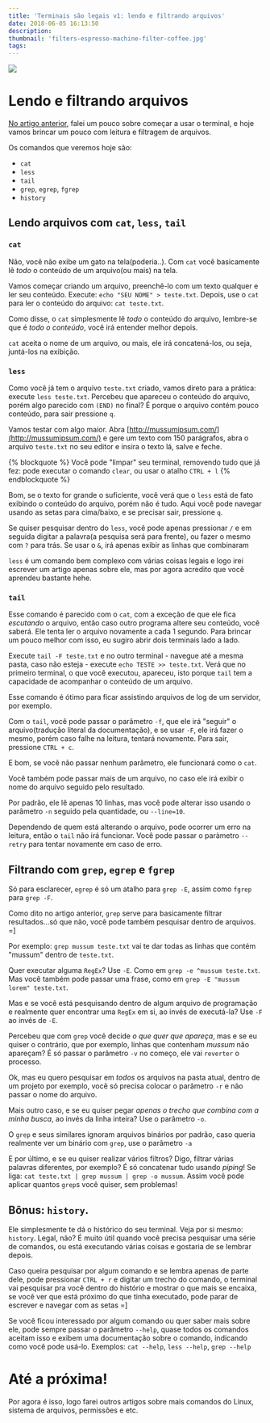 ```yaml
---
title: 'Terminais são legais v1: lendo e filtrando arquivos'
date: 2018-06-05 16:13:50
description:
thumbnail: 'filters-espresso-machine-filter-coffee.jpg'
tags:
---
```


![](filters-espresso-machine-filter-coffee.jpg)

# Lendo e filtrando arquivos

[No artigo anterior](https://hernands.com/terminais-sao-legais-como-comecar-a-usar/), falei um pouco sobre começar a usar o terminal, e hoje vamos brincar um pouco com leitura e filtragem de arquivos.

Os comandos que veremos hoje são:

- `cat`
- `less`
- `tail`
- `grep`, `egrep`, `fgrep`
- `history`

## Lendo arquivos com `cat`, `less`, `tail`

### `cat`

Não, você não exibe um gato na tela(poderia..). Com `cat` você basicamente lê *todo* o conteúdo de um arquivo(ou mais) na tela.

Vamos começar criando um arquivo, preenchê-lo com um texto qualquer e ler seu conteúdo. Execute: `echo "SEU NOME" > teste.txt`. Depois, use o `cat` para ler o conteúdo do arquivo: `cat teste.txt`.

Como disse, o `cat` simplesmente lê *todo* o conteúdo do arquivo, lembre-se que é *todo o conteúdo*, você irá entender melhor depois.

`cat` aceita o nome de um arquivo, ou mais, ele irá concatená-los, ou seja, juntá-los na exibição.

### `less`

Como você já tem o arquivo `teste.txt` criado, vamos direto para a prática: execute `less teste.txt`. Percebeu que apareceu o conteúdo do arquivo, porém algo parecido com `(END)` no final? É porque o arquivo contém pouco conteúdo, para sair pressione `q`.

Vamos testar com algo maior. Abra [http://mussumipsum.com/](http://mussumipsum.com/) e gere um texto com 150 parágrafos, abra o arquivo `teste.txt` no seu editor e insira o texto lá, salve e feche.

{% blockquote %}
Você pode "limpar" seu terminal, removendo tudo que já fez: pode executar o comando `clear`, ou usar o atalho `CTRL + l`
{% endblockquote %}

Bom, se o texto for grande o suficiente, você verá que o `less` está de fato exibindo o conteúdo do arquivo, porém não é tudo. Aqui você pode navegar usando as setas para cima/baixo, e se precisar sair, pressione `q`.

Se quiser pesquisar dentro do `less`, você pode apenas pressionar `/` e em seguida digitar a palavra(a pesquisa será para frente), ou fazer o mesmo com `?` para trás. Se usar o `&`, irá apenas exibir as linhas que combinaram

`less` é um comando bem complexo com várias coisas legais e logo irei escrever um artigo apenas sobre ele, mas por agora acredito que você aprendeu bastante hehe.

### `tail`

Esse comando é parecido com o `cat`, com a exceção de que ele fica *escutando* o arquivo, então caso outro programa altere seu conteúdo, você saberá. Ele tenta ler o arquivo novamente a cada 1 segundo. Para brincar um pouco melhor com isso, eu sugiro abrir dois terminais lado a lado.

Execute `tail -F teste.txt` e no outro terminal - navegue até a mesma pasta, caso não esteja - execute `echo TESTE >> teste.txt`. Verá que no primeiro terminal, o que você executou, apareceu, isto porque `tail` tem a capacidade de acompanhar o conteúdo de um arquivo.

Esse comando é ótimo para ficar assistindo arquivos de log de um servidor, por exemplo.

Com o `tail`, você pode passar o parâmetro `-f`, que ele irá "seguir" o arquivo(tradução literal da documentação), e se usar `-F`, ele irá fazer o mesmo, porém caso falhe na leitura, tentará novamente. Para sair, pressione `CTRL + c`.

E bom, se você não passar nenhum parâmetro, ele funcionará como o `cat`.

Você também pode passar mais de um arquivo, no caso ele irá exibir o nome do arquivo seguido pelo resultado.

Por padrão, ele lê apenas 10 linhas, mas você pode alterar isso usando o parâmetro `-n` seguido pela quantidade, ou `--line=10`.

Dependendo de quem está alterando o arquivo, pode ocorrer um erro na leitura, então o `tail` não irá funcionar. Você pode passar o paràmetro `--retry` para tentar novamente em caso de erro.

## Filtrando com `grep`, `egrep` e `fgrep`

Só para esclarecer, `egrep` é só um atalho para `grep -E`, assim como `fgrep` para `grep -F`.

Como dito no artigo anterior, `grep` serve para basicamente filtrar resultados...só que não, você pode também pesquisar dentro de arquivos. =]

Por exemplo: `grep mussum teste.txt` vai te dar todas as linhas que contém "mussum" dentro de `teste.txt`.

Quer executar alguma `RegEx`? Use `-E`. Como em `grep -e ^mussum teste.txt`. Mas você também pode passar uma frase, como em `grep -E "mussum lorem" teste.txt`.

Mas e se você está pesquisando dentro de algum arquivo de programação e realmente quer encontrar uma `RegEx` em si, ao invés de executá-la? Use `-F` ao invés de `-E`.

Percebeu que com `grep` você decide *o que quer que apareça*, mas e se eu quiser o contrário, que por exemplo, linhas que contenham *mussum* não apareçam? É só passar o parâmetro `-v` no começo, ele vai `reverter` o processo.

Ok, mas eu quero pesquisar em *todos* os arquivos na pasta atual, dentro de um projeto por exemplo, você só precisa colocar o parâmetro `-r` e não passar o nome do arquivo.

Mais outro caso, e se eu quiser pegar *apenas o trecho que combina com a minha busca*, ao invés da linha inteira? Use o parâmetro `-o`.

O `grep` e seus similares ignoram arquivos binários por padrão, caso queria realmente ver um binário com `grep`, use o parâmetro `-a`

E por último, e se eu quiser realizar vários filtros? Digo, filtrar várias palavras diferentes, por exemplo? É só concatenar tudo usando _piping_! Se liga: `cat teste.txt | grep mussum | grep -o mussum`. Assim você pode aplicar quantos `grep`s você quiser, sem problemas!

## Bônus: `history`.

Ele simplesmente te dá o histórico do seu terminal. Veja por si mesmo: `history`. Legal, não? É muito útil quando você precisa pesquisar uma série de comandos, ou está executando várias coisas e gostaria de se lembrar depois.

Caso queira pesquisar por algum comando e se lembra apenas de parte dele, pode pressionar `CTRL + r` e digitar um trecho do comando, o terminal vai pesquisar pra você dentro do histório e mostrar o que mais se encaixa, se você ver que está próximo do que tinha executado, pode parar de escrever e navegar com as setas =]

Se você ficou interessado por algum comando ou quer saber mais sobre ele, pode sempre passar o parâmetro `--help`, quase todos os comandos aceitam isso e exibem uma documentação sobre o comando, indicando como você pode usá-lo. Exemplos: `cat --help`, `less --help`, `grep --help`

# Até a próxima!

Por agora é isso, logo farei outros artigos sobre mais comandos do Linux, sistema de arquivos, permissões e etc.
